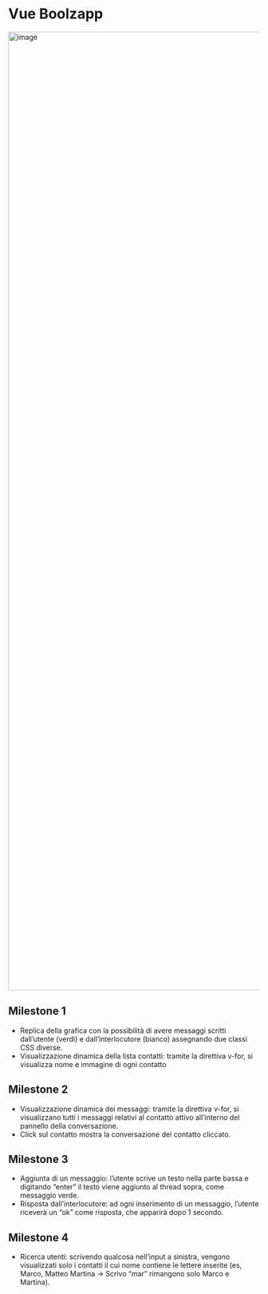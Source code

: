 # Vue Boolzapp

<img width="1920" alt="image" src="https://github.com/danielecarpentiero/vue-boolzapp/assets/140635529/ac3861b1-c632-4072-9db7-4c8f9135c99c">


## Milestone 1

- Replica della grafica con la possibilità di avere messaggi scritti dall’utente (verdi) e dall’interlocutore (bianco) assegnando due classi CSS diverse.
- Visualizzazione dinamica della lista contatti: tramite la direttiva v-for, si visualizza nome e immagine di ogni contatto

## Milestone 2

- Visualizzazione dinamica dei messaggi: tramite la direttiva v-for, si visualizzano tutti i messaggi relativi al contatto attivo all’interno del pannello della conversazione.
- Click sul contatto mostra la conversazione del contatto cliccato.

## Milestone 3

- Aggiunta di un messaggio: l’utente scrive un testo nella parte bassa e digitando “enter” il testo viene aggiunto al thread sopra, come messaggio verde.
- Risposta dall’interlocutore: ad ogni inserimento di un messaggio, l’utente riceverà un “ok” come risposta, che apparirà dopo 1 secondo.

## Milestone 4

- Ricerca utenti: scrivendo qualcosa nell’input a sinistra, vengono visualizzati solo i contatti il cui nome contiene le lettere inserite (es, Marco, Matteo Martina -> Scrivo “mar” rimangono solo Marco e Martina).
